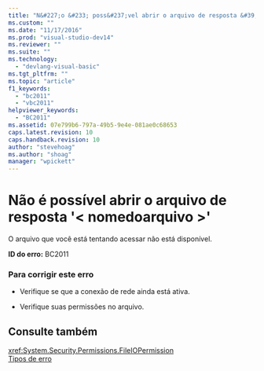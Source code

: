```yaml
---
title: "N&#227;o &#233; poss&#237;vel abrir o arquivo de resposta &#39;&lt; nomedoarquivo &gt;&#39; | Microsoft Docs"
ms.custom: ""
ms.date: "11/17/2016"
ms.prod: "visual-studio-dev14"
ms.reviewer: ""
ms.suite: ""
ms.technology: 
  - "devlang-visual-basic"
ms.tgt_pltfrm: ""
ms.topic: "article"
f1_keywords: 
  - "bc2011"
  - "vbc2011"
helpviewer_keywords: 
  - "BC2011"
ms.assetid: 07e799b6-797a-49b5-9e4e-081ae0c68653
caps.latest.revision: 10
caps.handback.revision: 10
author: "stevehoag"
ms.author: "shoag"
manager: "wpickett"
---
```

# N&#227;o &#233; poss&#237;vel abrir o arquivo de resposta &#39;&lt; nomedoarquivo &gt;&#39;
O arquivo que você está tentando acessar não está disponível.  
  
 **ID do erro:** BC2011  
  
### Para corrigir este erro  
  
-   Verifique se que a conexão de rede ainda está ativa.  
  
-   Verifique suas permissões no arquivo.  
  
## Consulte também  
 <xref:System.Security.Permissions.FileIOPermission>   
 [Tipos de erro](../../visual-basic/programming-guide/language-features/error-types.md)